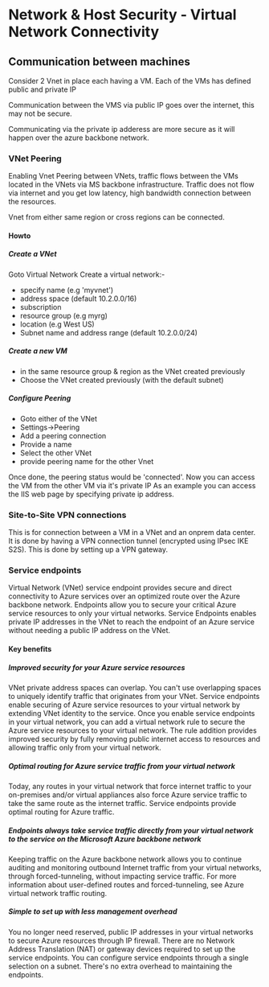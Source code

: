 # Network & Host Security - Virtual Network Connectivity

## Communication between machines

Consider 2 Vnet in place each having a VM.
Each of the VMs has defined public and private IP

Communication between the VMS via public IP goes over the internet, this may not be secure.

Communicating via the private ip adderess are more secure as it will happen over the azure backbone network.

### VNet Peering

Enabling Vnet Peering between VNets, traffic flows between the VMs located in the VNets via MS backbone infrastructure.
Traffic does not flow via internet and you get low latency, high bandwidth connection between the resources.

Vnet from either same region or cross regions can be connected.

#### Howto

##### Create a VNet

Goto Virtual Network
Create a virtual network:-

* specify name (e.g 'myvnet')
* address space (default 10.2.0.0/16)
* subscription
* resource group (e.g myrg)
* location (e.g West US)
* Subnet name and address range (default 10.2.0.0/24)

##### Create a new VM

* in the same resource group & region as the VNet created previously
* Choose the VNet created previously (with the default subnet)

##### Configure Peering

* Goto either of the VNet
* Settings->Peering
* Add a peering connection
* Provide a name
* Select the other VNet
* provide peering name for the other Vnet

Once done, the peering status would be 'connected'. Now you can access the VM from the other VM via it's private IP
As an example you can access the IIS web page by specifying private ip address.

### Site-to-Site VPN connections

This is for connection between a VM in a VNet and an onprem data center.
It is done by having a VPN connection tunnel (encrypted using IPsec IKE S2S).
This is done by setting up a VPN gateway.

### Service endpoints

Virtual Network (VNet) service endpoint provides secure and direct connectivity to Azure services over an optimized route over the Azure backbone network. Endpoints allow you to secure your critical Azure service resources to only your virtual networks. Service Endpoints enables private IP addresses in the VNet to reach the endpoint of an Azure service without needing a public IP address on the VNet.

#### Key benefits

##### Improved security for your Azure service resources

VNet private address spaces can overlap. You can't use overlapping spaces to uniquely identify traffic that originates from your VNet. Service endpoints enable securing of Azure service resources to your virtual network by extending VNet identity to the service. Once you enable service endpoints in your virtual network, you can add a virtual network rule to secure the Azure service resources to your virtual network. The rule addition provides improved security by fully removing public internet access to resources and allowing traffic only from your virtual network.

##### Optimal routing for Azure service traffic from your virtual network

Today, any routes in your virtual network that force internet traffic to your on-premises and/or virtual appliances also force Azure service traffic to take the same route as the internet traffic. Service endpoints provide optimal routing for Azure traffic.

##### Endpoints always take service traffic directly from your virtual network to the service on the Microsoft Azure backbone network

Keeping traffic on the Azure backbone network allows you to continue auditing and monitoring outbound Internet traffic from your virtual networks, through forced-tunneling, without impacting service traffic. For more information about user-defined routes and forced-tunneling, see Azure virtual network traffic routing.

##### Simple to set up with less management overhead

You no longer need reserved, public IP addresses in your virtual networks to secure Azure resources through IP firewall. There are no Network Address Translation (NAT) or gateway devices required to set up the service endpoints. You can configure service endpoints through a single selection on a subnet. There's no extra overhead to maintaining the endpoints.
